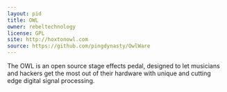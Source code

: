 ```yaml
---
layout: pid
title: OWL
owner: rebeltechnology
license: GPL
site: http://hoxtonowl.com
source: https://github.com/pingdynasty/OwlWare
---
```

The OWL is an open source stage effects pedal, designed to let musicians and hackers get the most out of their hardware with unique and cutting edge digital signal processing.
